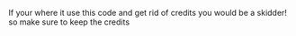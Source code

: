 If your where it use this code and get rid of credits you would be a skidder! so make sure to keep the credits
